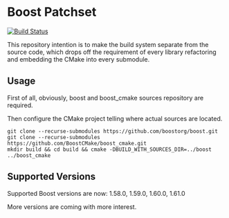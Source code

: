 # Boost Patchset
[![Build Status](https://travis-ci.com/nemo1369/boost_cmake.svg?token=DHGZQ8ocJtbnXsTs61qE&branch=master)](https://travis-ci.com/nemo1369/boost_cmake)

This repository intention is to make the build system separate from the source code, which drops off the requirement of every library refactoring and embedding the CMake into every submodule.

## Usage

First of all, obviously, boost and boost_cmake sources repository are required.

Then configure the CMake project telling where actual sources are located.

```
git clone --recurse-submodules https://github.com/boostorg/boost.git
git clone --recurse-submodules https://github.com/BoostCMake/boost_cmake.git
mkdir build && cd build && cmake -DBUILD_WITH_SOURCES_DIR=../boost ../boost_cmake
```

## Supported Versions

Supported Boost versions are now: 1.58.0, 1.59.0, 1.60.0, 1.61.0

More versions are coming with more interest.

